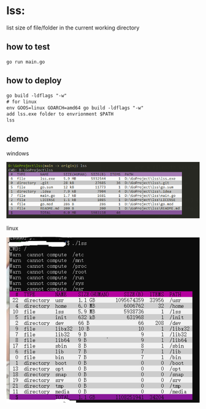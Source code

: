# lss: 
list size of file/folder in the current working directory
## how to test
```
go run main.go
```

## how to deploy
```
go build -ldflags "-w"
# for linux
env GOOS=linux GOARCH=amd64 go build -ldflags "-w"
add lss.exe folder to envrionment $PATH 
lss
```

## demo
windows

![](dist/demo.png)

linux

![](dist/demo_linux.png)

